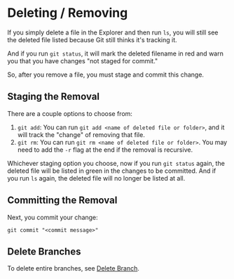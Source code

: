 # Deleting / Removing

If you simply delete a file in the Explorer and then run `ls`, you will still see the deleted file listed because Git still thinks it's tracking it.

And if you run `git status`, it will mark the deleted filename in red and warn you that you have changes "not staged for commit."

So, after you remove a file, you must stage and commit this change.


## Staging the Removal

There are a couple options to choose from:

1. `git add`: You can run `git add <name of deleted file or folder>`, and it will track the "change" of removing that file.
2. `git rm`: You can run `git rm <name of deleted file or folder>`.  You may need to add the `-r` flag at the end if the removal is recursive.

Whichever staging option you choose, now if you run `git status` again, the deleted file will be listed in green in the changes to be committed.  And if you run `ls` again, the deleted file will no longer be listed at all.


## Committing the Removal

Next, you commit your change:

`git commit "<commit message>"`


## Delete Branches

To delete entire branches, see [Delete Branch](../branches/5-delete-branch.md).